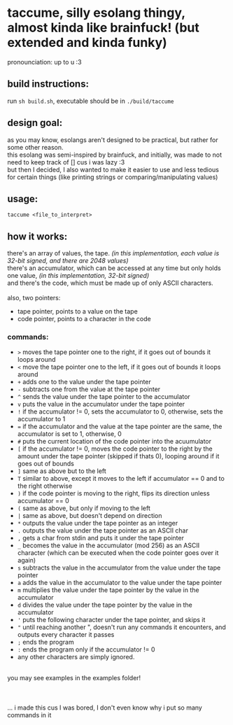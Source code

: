 # taccume, silly esolang thingy, almost kinda like brainfuck! (but extended and kinda funky)
pronounciation: up to u :3

## build instructions:
run `sh build.sh`, executable should be in `./build/taccume`

## design goal:
as you may know, esolangs aren't designed to be practical, but rather for some other reason.<br>
this esolang was semi-inspired by brainfuck, and initially, was made to not need to keep track of [] cus i was lazy :3<br>
but then I decided, I also wanted to make it easier to use and less tedious for certain things (like printing strings or comparing/manipulating values)

## usage:
`taccume <file_to_interpret>`

## how it works:
there's an array of values, the tape. *(in this implementation, each value is 32-bit signed, and there are 2048 values)*<br>
there's an accumulator, which can be accessed at any time but only holds one value, *(in this implementation, 32-bit signed)*<br>
and there's the code, which must be made up of only ASCII characters.<br>
<br>
also, two pointers: 
- tape pointer, points to a value on the tape
- code pointer, points to a character in the code

### commands:
- `>` moves the tape pointer one to the right, if it goes out of bounds it loops around
- `<` move the tape pointer one to the left, if it goes out of bounds it loops around
- `+` adds one to the value under the tape pointer
- `-` subtracts one from the value at the tape pointer
- `^` sends the value under the tape pointer to the accumulator
- `v` puts the value in the accumulator under the tape pointer
- `!` if the accumulator != 0, sets the accumulator to 0, otherwise, sets the accumulator to 1
- `=` if the accumulator and the value at the tape pointer are the same, the accumulator is set to 1, otherwise, 0
- `#` puts the current location of the code pointer into the acuumulator
- `[` if the accumulator != 0, moves the code pointer to the right by the amount under the tape pointer (skipped if thats 0), looping around if it goes out of bounds
- `]` same as above but to the left
- `T` similar to above, except it moves to the left if accumulator == 0 and to the right otherwise
- `)` if the code pointer is moving to the right, flips its direction unless accumulator == 0
- `(` same as above, but only if moving to the left
- `|` same as above, but doesn't depend on direction
- `*` outputs the value under the tape pointer as an integer
- `.` outputs the value under the tape pointer as an ASCII char
- `,` gets a char from stdin and puts it under the tape pointer
- `_` becomes the value in the accumulator (mod 256) as an ASCII character (which can be executed when the code pointer goes over it again)
- `s` subtracts the value in the accumulator from the value under the tape pointer
- `a` adds the value in the accumulator to the value under the tape pointer
- `m` multiplies the value under the tape pointer by the value in the accumulator
- `d` divides the value under the tape pointer by the value in the accumulator
- `'` puts the following character under the tape pointer, and skips it
- `"` until reaching another ", doesn't run any commands it encounters, and outputs every character it passes
- `;` ends the program
- `:` ends the program only if the accumulator != 0
- any other characters are simply ignored.
<br>
you may see examples in the examples folder!<br>
<br>
<br>
<br>
... i made this cus I was bored, I don't even know why i put so many commands in it
